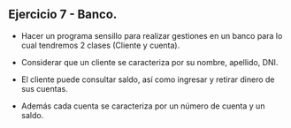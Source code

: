## Ejercicio 7 - Banco.

* Hacer un programa sensillo para realizar gestiones en un banco para lo cual tendremos 2 clases (Cliente y cuenta).

* Considerar que un cliente se caracteriza por su nombre, apellido, DNI.

* El cliente puede consultar saldo, así como ingresar y retirar dinero de sus cuentas.

* Además cada cuenta se caracteriza por un número de cuenta y un saldo.